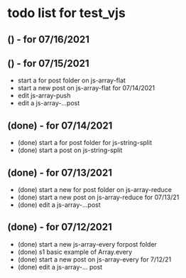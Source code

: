 # todo list for test_vjs

## () - for 07/16/2021


## () - for 07/15/2021
* start a for post folder on js-array-flat
* start a new post on js-array-flat for 07/14/2021
* edit js-array-push
* edit a js-array-...post

## (done) - for 07/14/2021
* (done) start a for post folder for js-string-split
* (done) start a post on js-string-split


## (done) - for 07/13/2021
* (done) start a new for post folder on js-array-reduce
* (done) start a new post on js-array-reduce for 07/13/21
* (done) edit a js-array-...post

## (done) - for 07/12/2021
* (done) start a new js-array-every forpost folder
* (done) s1 basic example of Array.every
* (done) start a new post on js-array-every for 7/12/21
* (done) edit a js-array-... post
